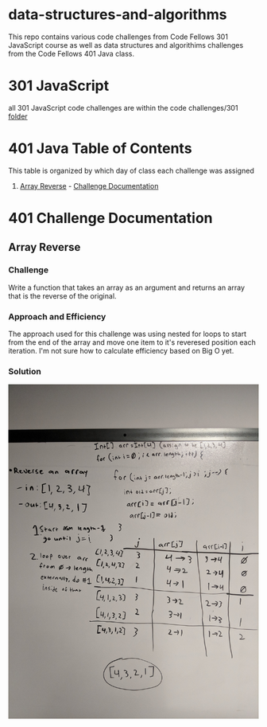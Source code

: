 # data-structures-and-algorithms
This repo contains various code challenges from Code Fellows 301 JavaScript course as well as data structures and algorithims challenges from the Code Fellows 401 Java class.

# 301 JavaScript
all 301 JavaScript code challenges are within the code challenges/301 [folder](code-challenges/301)

# 401 Java Table of Contents
This table is organized by which day of class each challenge was assigned
1. [Array Reverse](401/src/main/java/ArrayReverse.java) - [Challenge Documentation](#array-reverse)


# 401 Challenge Documentation

## Array Reverse


### Challenge
Write a function that takes an array as an argument and returns an array that is the reverse of the original.

### Approach and Efficiency
The approach used for this challenge was using nested for loops to start from the end of the array and move one item to it's reveresed position each iteration. I'm not sure how to calculate efficiency based on Big O yet.

### Solution
![whiteboard solution image](401/assets/array_reverse.jpg)